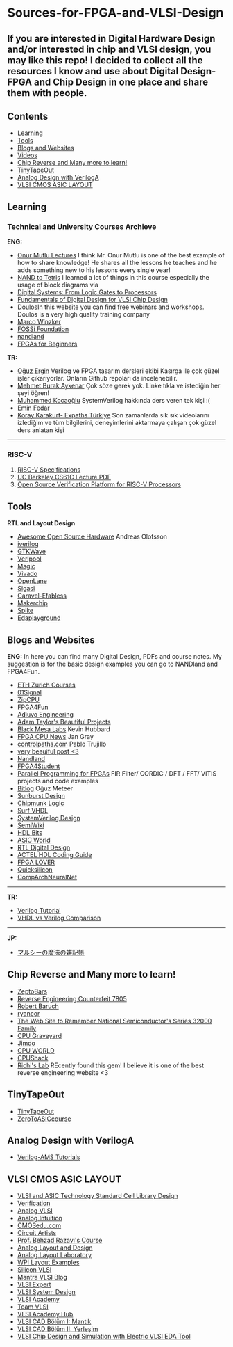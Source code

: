 # Sources-for-FPGA-and-VLSI-Design
If you are interested in Digital Hardware Design and/or interested in chip and VLSI design, you may like this repo! 
I decided to collect all the resources I know and use about Digital Design-FPGA and Chip Design in one place and share them with people.
-------------------------------------------------------------------------------------------------
## **Contents**

<!-- toc -->

- [Learning](#learning)
- [Tools](#tools)
- [Blogs and Websites](#blogs_and_websites)
- [Videos](#videos)
- [Chip Reverse and Many more to learn!](#chip_reverse_and_many_more_to_learn!)
- [TinyTapeOut](#tinytapeout)
- [Analog Design with VerilogA](#analog_design_with_veriloga)
- [VLSI CMOS ASIC LAYOUT](#vlsi_cmos_asic_layout)

<!-- tocstop -->


## Learning

### Technical and University Courses Archieve

**ENG:**

- [Onur Mutlu Lectures](https://www.youtube.com/c/OnurMutluLectures) I think Mr. Onur Mutlu is one of the best example of how to share knowledge! He shares all the lessons he teaches and he adds something new to his lessons every single year! 
- [NAND to Tetris](https://www.coursera.org/learn/build-a-computer) I learned a lot of things in this course especially the usage of block diagrams via 
- [Digital Systems: From Logic Gates to Processors](https://www.coursera.org/learn/digital-systems)
- [Fundamentals of Digital Design for VLSI Chip Design](https://www.coursera.org/learn/fundamentals-of-digital-design-for-vlsi-chip-design)
- [Doulos](https://www.doulos.com/)In this website you can find free webinars and workshops. Doulos is a very high quality training company
- [Marco Winzker](https://www.youtube.com/@marcowinzker3682)
- [FOSSi Foundation](https://www.youtube.com/@FOSSiFoundation)
- [nandland](https://www.youtube.com/@Nandland)
- [FPGAs for Beginners](https://www.youtube.com/@FPGAsforBeginners)

**TR:**
- [Oğuz Ergin](https://www.youtube.com/@oguz_ergin) Verilog ve FPGA tasarım dersleri ekibi Kasırga ile çok güzel işler çıkarıyorlar. Onların Github repoları da incelenebilir. 
- [Mehmet Burak Aykenar](https://www.youtube.com/@mehmetburakaykenar) Çok söze gerek yok. Linke tıkla ve istediğin her şeyi öğren! 
- [Muhammed Kocaoğlu](https://www.youtube.com/@muhammedkocaoglu) SystemVerilog hakkında ders veren tek kişi :( 
- [Emin Fedar](https://www.youtube.com/@eminfedar) 
- [Koray Karakurt- Expaths Türkiye](https://www.youtube.com/@Expaths) Son zamanlarda sık sık videolarını izlediğim ve tüm bilgilerini, deneyimlerini aktarmaya çalışan çok güzel ders anlatan kişi
----------------------------------------------------------------------------------------
### RISC-V
1.  [RISC-V Specifications](https://riscv.org/specifications/) 
2.  [UC Berkeley CS61C Lecture PDF](https://inst.eecs.berkeley.edu/~cs61c/resources/su18_lec/Lecture7.pdf)
3.  [Open Source Verification Platform for RISC-V Processors](https://riscv.org/wp-content/uploads/2019/12/12.10-16.10b-Open-Source-Verification-Platform-for-RISC-V-Processors.pdf)


## Tools
**RTL and Layout Design**
- [Awesome Open Source Hardware](https://github.com/aolofsson/awesome-opensource-hardware) Andreas Olofsson 
- [iverilog](https://github.com/steveicarus/iverilog)
- [GTKWave](https://gtkwave.sourceforge.net/)
- [Veripool](https://veripool.org/)
- [Magic](http://opencircuitdesign.com/magic/)
- [Vivado](https://www.xilinx.com/support/download.html)
- [OpenLane](https://github.com/The-OpenROAD-Project/OpenLane)
- [Sigasi](https://www.sigasi.com/)
- [Caravel-Efabless](https://platform.efabless.com/projects/12)
- [Makerchip](https://www.makerchip.com/)
- [Spike](https://chipyard.readthedocs.io/en/stable/Software/Spike.html)
- [Edaplayground](https://www.edaplayground.com/home)


## Blogs and Websites

**ENG:**
In here you can find many Digital Design, PDFs and course notes. 
My suggestion is for the basic design examples you can go to NANDland and FPGA4Fun. 
- [ETH Zurich Courses](https://safari.ethz.ch/courses/)
- [01Signal](www.01signal.com)
- [ZipCPU](https://zipcpu.com/tutorial/)
- [FPGA4Fun](https://www.fpga4fun.com/)
- [Adiuvo Engineering](https://www.adiuvoengineering.com/)
- [Adam Taylor's Beautiful Projects](https://www.hackster.io/adam-taylor/projects)
- [Black Mesa Labs](https://blackmesalabs.wordpress.com/) Kevin Hubbard
- [FPGA CPU News](https://fpga.org/) Jan Gray
- [controlpaths.com](https://www.controlpaths.com/) Pablo Trujillo
- [very beauiful post <3](https://www.controlpaths.com/2023/05/20/simulation-of-dsp-algorithms-in-verilog/)
- [Nandland](https://nandland.com/)
- [FPGA4Student](https://www.fpga4student.com/)
- [Parallel Programming for FPGAs](https://pp4fpgas.readthedocs.io/en/latest/index.html) FIR Filter/ CORDIC / DFT / FFT/ VITIS projects and code examples
- [Bitlog](https://bitlog.it/) Oğuz Meteer
- [Sunburst Design](https://www.sunburst-design.com/papers/)
- [Chipmunk Logic](https://chipmunklogic.com)
- [Surf VHDL](https://surf-vhdl.com/)
- [SystemVerilog Design](https://systemverilogdesign.com/)
- [SemiWiki](https://semiwiki.com/)
- [HDL Bits](https://hdlbits.01xz.net/wiki/Main_Page)
- [ASIC World](https://www.asic-world.com/verilog/index.html)
- [RTL Digital Design](https://rtldigitaldesign.blogspot.com/)
- [ACTEL HDL Coding Guide](https://ww1.microchip.com/downloads/aemdocuments/documents/fpga/ProductDocuments/UserGuides/hdlcode_ug.pdf)
- [FPGA LOVER](https://www.fpgalover.com/)
- [Quicksilicon](https://quicksilicon.in/)
- [CompArchNeuralNet](https://yycho0108.github.io/CompArchNeuralNet/#links)

-------------------------------------------------------------------------------

**TR:**
- [Verilog Tutorial](https://www.mcu-turkey.com/wp-content/uploads/2012/02/Verilog-Tutorial.pdf)
- [VHDL vs Verilog Comparison](https://www.mehmetburakaykenar.com/vhdl-vs-verilog-not-which-is-better-comparison/)

-----------------------------------------------------------------------

**JP:**
- [マルシーの魔法の雑記帳](https://marsee101.web.fc2.com/index.html)




## Chip Reverse and Many more to learn!
- [ZeptoBars](https://zeptobars.com/en/)
- [Reverse Engineering Counterfeit 7805](https://www.righto.com/2014/09/reverse-engineering-counterfeit-7805.html)
- [Robert Baruch](https://www.youtube.com/@RobertBaruch)
- [ryancor](https://ryancor.medium.com/)
- [The Web Site to Remember National Semiconductor's Series 32000 Family](http://cpu-ns32k.net/index.html)
- [CPU Graveyard](https://happytrees.org/dieshots/Main_Page)
- [Jimdo](https://cpumuseum.jimdofree.com/)
- [CPU WORLD](https://www.cpu-world.com/forum/viewtopic.php?t=21226)
- [CPUShack](https://www.cpushack.com/)
- [Richi's Lab](https://www.richis-lab.de/) REcently found this gem! I believe it is one of the best reverse engineering website <3 

  


## TinyTapeOut
- [TinyTapeOut](https://tinytapeout.com/)
- [ZeroToASICcourse](https://www.youtube.com/@ZeroToASICcourse)
  

## Analog Design with VerilogA
- [Verilog-AMS Tutorials](https://verilogams.com/tutorials/vloga-intro.html)



## VLSI CMOS ASIC LAYOUT
- [VLSI and ASIC Technology Standard Cell Library Design](https://www.vlsitechnology.org/)
- [Verification](https://github.com/sandarm-1/VSDIAT_Physical_Verification_Sky130)
- [Analog VLSI](https://vlsiresources.com/analogvlsi/)
- [Analog Intuition](https://rlcanalog.blogspot.com/p/basics-of-charge-conservation.html)
- [CMOSedu.com](https://cmosedu.com/)
- [Circuit Artists](https://circuit-artists.com/posts/)
- [Prof. Behzad Razavi's Course](https://www.youtube.com/playlist?list=PLyYrySVqmyVPzvVlPW-TTzHhNWg1J_0LU)
- [Analog Layout and Design](https://www.youtube.com/channel/UCBVINEwQ_dba3FaatbXVAug/playlists)
- [Analog Layout Laboratory](https://www.youtube.com/c/AnalogLayout/playlists)
- [WPI Layout Examples](https://acoustics.sabanciuniv.edu/cds/)
- [Silicon VLSI](https://siliconvlsi.com/)
- [Mantra VLSI Blog](https://mantravlsi.blogspot.com/)
- [VLSI Expert](https://www.vlsi-expert.com/?m=1)
- [VLSI System Design](https://www.vlsisystemdesign.com/)
- [VLSI Academy](http://www.vlsiacademy.org)
- [Team VLSI](https://teamvlsi.com/)
- [VLSI Academy Hub](https://www.youtube.com/c/VLSIAcademyhub)
- [VLSI CAD Bölüm I: Mantık](https://www.coursera.org/learn/vlsi-cad-logic)
- [VLSI CAD Bölüm II: Yerleşim](https://www.coursera.org/learn/vlsi-cad-layout)
- [VLSI Chip Design and Simulation with Electric VLSI EDA Tool](https://www.coursera.org/learn/vlsi-chip-design-and-simulation-with-electric-vlsi-eda-tool)
